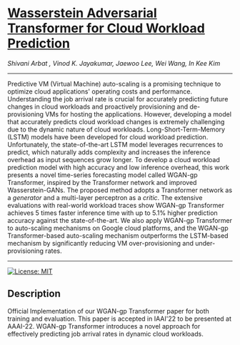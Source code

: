 # [Wasserstein Adversarial Transformer for Cloud Workload Prediction](https://ojs.aaai.org/index.php/AAAI/article/view/21509)
*Shivani Arbat , Vinod K. Jayakumar, Jaewoo Lee, Wei Wang, In Kee Kim*

---
Predictive VM (Virtual Machine) auto-scaling is a promising technique to optimize cloud applications' operating costs and performance. 
Understanding the job arrival rate is crucial for accurately predicting future changes in cloud workloads and proactively provisioning and de-provisioning VMs for hosting the applications. 
However, developing a model that accurately predicts cloud workload changes is extremely challenging due to the dynamic nature of cloud workloads.
Long-Short-Term-Memory (LSTM) models have been developed for cloud workload prediction. 
Unfortunately, the state-of-the-art LSTM model leverages recurrences to predict, which naturally adds complexity and increases the inference overhead as input sequences grow longer. 
To develop a cloud workload prediction model with high accuracy and low inference overhead, 
this work presents a novel time-series forecasting model called WGAN-gp Transformer, inspired by the Transformer network and improved Wasserstein-GANs. The proposed method adopts a Transformer network as a *generator* and a multi-layer perceptron as a *critic*. The extensive evaluations with real-world workload traces show WGAN-gp Transformer achieves 5 times faster inference time with up to 5.1% higher prediction accuracy against the state-of-the-art.
We also apply WGAN-gp Transformer to auto-scaling mechanisms on Google cloud platforms, and the WGAN-gp Transformer-based auto-scaling mechanism outperforms the LSTM-based mechanism by significantly reducing VM over-provisioning and under-provisioning rates.

---
[![License: MIT](https://img.shields.io/badge/License-MIT-yellow.svg)](https://opensource.org/licenses/MIT)

## Description
Official Implementation of our WGAN-gp Transformer paper for both training and evaluation. This paper is accepted in IAAI'22 to be presented at AAAI-22. WGAN-gp Transformer introduces a novel approach for effectively predicting job arrival rates in dynamic cloud workloads.
